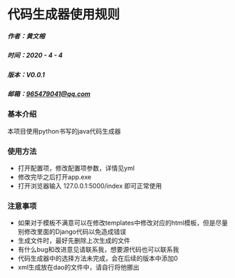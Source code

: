 # 代码生成器使用规则

##### 作者：黄文榕
##### 时间：2020 - 4 - 4
##### 版本：V0.0.1
##### 邮箱：965479041@qq.com

### 基本介绍
本项目使用python书写的java代码生成器

### 使用方法
- 打开配置项，修改配置项参数，详情见yml
- 修改完毕之后打开app.exe
- 打开浏览器输入 127.0.0.1:5000/index 即可正常使用


### 注意事项
- 如果对于模板不满意可以在修改templates中修改对应的html模板，但是尽量别修改里面的Django代码以免造成错误
- 生成文件时，最好先删除上次生成的文件
- 有什么bug和改进意见请联系我，想要源代码也可以联系我
- 代码生成器中的选择方法未完成，会在后续的版本中添加0
- xml生成放在dao的文件中，请自行将他挪出
